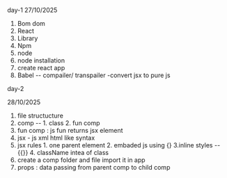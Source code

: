 day-1
27/10/2025
1. Bom
   dom
2. React
3. Library
4. Npm
5. node 
6. node installation
7. create react app 
8. Babel -- compailer/ transpailer -convert jsx to pure js

day-2

28/10/2025
1. file structucture
2. comp  --  1. class
              2. fun comp
3. fun comp : js fun returns jsx element
4. jsx  - js xml
          html like syntax
5.  jsx rules
        1. one parent element
        2. embaded js using {}
        3.inline styles -- {{}}
        4. className intea of class
6. create a comp folder and file      import it in app
7. props : data passing from parent comp to child comp




